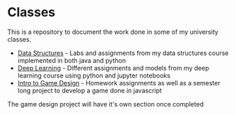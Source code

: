 # Classes

This is a repository to document the work done in some of my university classes.

- [Data Structures](https://github.com/SisoroT/classes/tree/main/datastructures) - Labs and assignments from my data structures course implemented in both java and python
- [Deep Learning](https://github.com/SisoroT/classes/tree/main/deep-learning) - Different assignments and models from my deep learning course using python and jupyter notebooks
- [Intro to Game Design](https://github.com/SisoroT/classes/tree/main/gamedev) - Homework assignments as well as a semester long project to develop a game done in javascript

The game design project will have it's own section once completed
